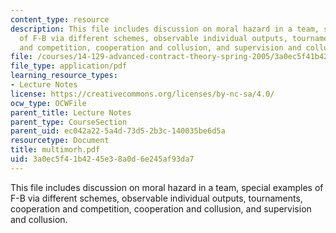 ```yaml
---
content_type: resource
description: This file includes discussion on moral hazard in a team, special examples
  of F-B via different schemes, observable individual outputs, tournaments, cooperation
  and competition, cooperation and collusion, and supervision and collusion.
file: /courses/14-129-advanced-contract-theory-spring-2005/3a0ec5f41b4245e38a0d6e245af93da7_multimorh.pdf
file_type: application/pdf
learning_resource_types:
- Lecture Notes
license: https://creativecommons.org/licenses/by-nc-sa/4.0/
ocw_type: OCWFile
parent_title: Lecture Notes
parent_type: CourseSection
parent_uid: ec042a22-5a4d-73d5-2b3c-140035be6d5a
resourcetype: Document
title: multimorh.pdf
uid: 3a0ec5f4-1b42-45e3-8a0d-6e245af93da7
---
```

This file includes discussion on moral hazard in a team, special examples of F-B via different schemes, observable individual outputs, tournaments, cooperation and competition, cooperation and collusion, and supervision and collusion.
